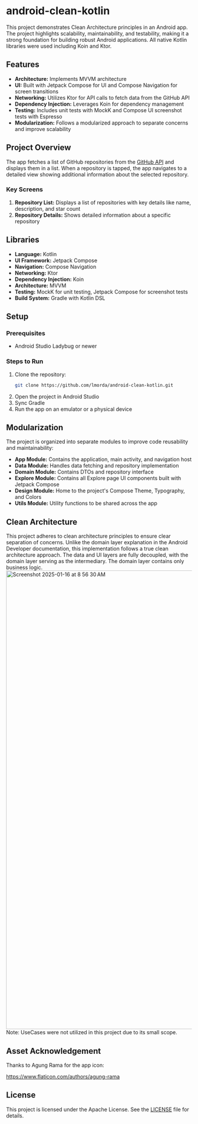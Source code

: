 # android-clean-kotlin

This project demonstrates Clean Architecture principles in an Android app.  The project highlights scalability, maintainability, and testability, 
making it a strong foundation for building robust Android applications.  All native Kotlin libraries were used including Koin and Ktor.

## Features

- **Architecture:** Implements MVVM architecture
- **UI:** Built with Jetpack Compose for UI and Compose Navigation for screen transitions
- **Networking:** Utilizes Ktor for API calls to fetch data from the GitHub API
- **Dependency Injection:** Leverages Koin for dependency management
- **Testing:** Includes unit tests with MockK and Compose UI screenshot tests with Espresso
- **Modularization:** Follows a modularized approach to separate concerns and improve scalability

## Project Overview

The app fetches a list of GitHub repositories from the [GitHub API](https://docs.github.com/en/rest) and displays them in a list. When a repository is tapped, the app 
navigates to a detailed view showing additional information about the selected repository.

### Key Screens
1. **Repository List:** Displays a list of repositories with key details like name, description, and star count
2. **Repository Details:** Shows detailed information about a specific repository

## Libraries

- **Language:** Kotlin
- **UI Framework:** Jetpack Compose
- **Navigation:** Compose Navigation
- **Networking:** Ktor
- **Dependency Injection:** Koin
- **Architecture:** MVVM
- **Testing:** MockK for unit testing, Jetpack Compose for screenshot tests
- **Build System:** Gradle with Kotlin DSL

## Setup

### Prerequisites
- Android Studio Ladybug or newer

### Steps to Run
1. Clone the repository:
   ```bash
   git clone https://github.com/lmorda/android-clean-kotlin.git
   ```
2. Open the project in Android Studio
3. Sync Gradle
4. Run the app on an emulator or a physical device

## Modularization

The project is organized into separate modules to improve code reusability and maintainability:
- **App Module:** Contains the application, main activity, and navigation host
- **Data Module:** Handles data fetching and repository implementation
- **Domain Module:** Contains DTOs and repository interface
- **Explore Module:** Contains all Explore page UI components built with Jetpack Compose
- **Design Module:** Home to the project's Compose Theme, Typography, and Colors 
- **Utils Module:** Utility functions to be shared across the app

## Clean Architecture

This project adheres to clean architecture principles to ensure clear separation of concerns. Unlike the domain layer explanation 
in the Android Developer documentation, this implementation follows a true clean architecture approach. The data and UI layers are 
fully decoupled, with the domain layer serving as the intermediary. The domain layer contains only business logic.  
<img width="1243" alt="Screenshot 2025-01-16 at 8 56 30 AM" src="https://github.com/user-attachments/assets/f0bc299f-e7ef-434c-a8c5-76f54d87e54d" />
Note: UseCases were not utilized in this project due to its small scope.

## Asset Acknowledgement

Thanks to Agung Rama for the app icon:

https://www.flaticon.com/authors/agung-rama

## License

This project is licensed under the Apache License. See the [LICENSE](LICENSE) file for details.
